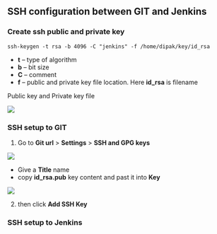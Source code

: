 ## SSH configuration between GIT and Jenkins

### Create ssh public and private key

```
ssh-keygen -t rsa -b 4096 -C "jenkins" -f /home/dipak/key/id_rsa
```
* **t** – type of algorithm
* **b** – bit size
* **C** – comment
* **f** – public and private key file location. Here **id_rsa** is filename

Public key and Private key file

![](https://github.com/dipakongit/devops_doc/blob/main/jenkins/images/j1.png)


### SSH setup to GIT

1) Go to **Git url** > **Settings** > **SSH and GPG keys**

  ![](https://github.com/dipakongit/devops_doc/blob/main/jenkins/images/j2.png)
  
  * Give a **Title** name
  * copy **id_rsa.pub** key content and past it into **Key**
  
  ![](https://github.com/dipakongit/devops_doc/blob/main/jenkins/images/j3.png)

2) then click **Add SSH Key**

### SSH setup to Jenkins

